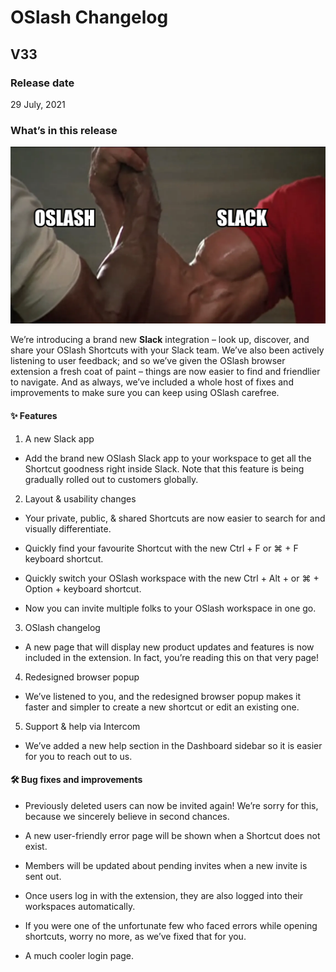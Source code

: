 # OSlash Changelog

## V33

### Release date

29 July, 2021

### What’s in this release

![OSlash 🤝 Slack](https://raw.githubusercontent.com/getoslash/changelog/main/assets/images/oslash-slack-epic-handshake.png)

We’re introducing a brand new **Slack** integration – look up, discover, and share your OSlash Shortcuts with your Slack team. We’ve also been actively listening to user feedback; and so we’ve given the OSlash browser extension a fresh coat of paint – things are now easier to find and friendlier to navigate. And as always, we’ve included a whole host of fixes and improvements to make sure you can keep using OSlash carefree.

#### ✨ Features

1. A new Slack app

* Add the brand new OSlash Slack app to your workspace to get all the Shortcut goodness right inside Slack. Note that this feature is being gradually rolled out to customers globally.

2. Layout & usability changes

* Your private, public, & shared Shortcuts are now easier to search for and visually differentiate.

* Quickly find your favourite Shortcut with the new Ctrl + F or ⌘ + F keyboard shortcut.

* Quickly switch your OSlash workspace with the new Ctrl + Alt + <number> or ⌘ + Option + <number> keyboard shortcut.

* Now you can invite multiple folks to your OSlash workspace in one go.

3. OSlash changelog

* A new page that will display new product updates and features is now included in the extension. In fact, you’re reading this on that very page!

4. Redesigned browser popup

* We’ve listened to you, and the redesigned browser popup makes it faster and simpler to create a new shortcut or edit an existing one.

5. Support & help via Intercom

* We’ve added a new help section in the Dashboard sidebar so it is easier for you to reach out to us.

#### 🛠 Bug fixes and improvements

* Previously deleted users can now be invited again! We’re sorry for this, because we sincerely believe in second chances.

* A new user-friendly error page will be shown when a Shortcut does not exist.

* Members will be updated about pending invites when a new invite is sent out.

* Once users log in with the extension, they are also logged into their workspaces automatically.

* If you were one of the unfortunate few who faced errors while opening shortcuts, worry no more, as we’ve fixed that for you.

* A much cooler login page.
